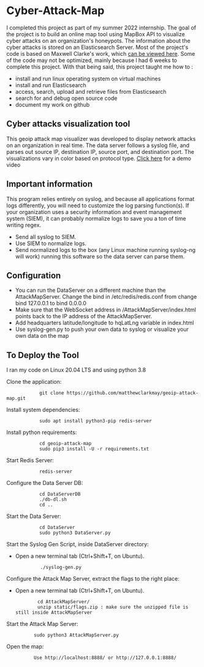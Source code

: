 # Cyber-Attack-Map

I completed this project as part of my summer 2022 internship. The goal of the project is to build an online map tool using MapBox API to visualize cyber attacks on an organization's honeypots. The information about the cyber attacks is stored on an Elasticsearch Server. Most of the project's code is based on Maxwell Clarke's work, which [can be viewed here](https://github.com/MatthewClarkMay/geoip-attack-map#important). Some of the code may not be optimized, mainly because l had 6 weeks to complete this project. With that being said, this project taught me how to :
* install and run linux operating system on virtual machines
* install and run Elasticsearch
* access, search, upload and retrieve files from Elasticsearch 
* search for and debug open source code
* document my work on github

## Cyber attacks visualization tool

This geoip attack map visualizer was developed to display network attacks on an organization in real time. The data server follows a syslog file, and parses out source IP, destination IP, source port, and destination port. The visualizations vary in color based on protocol type. [Click here](https://www.youtube.com/watch?v=t8NOJqvydkA) for a demo video

## Important information
This program relies entirely on syslog, and because all applications format logs differently, you will need to customize the log parsing function(s). If your organization uses a security information and event management system (SIEM), it can probably normalize logs to save you a ton of time writing regex.

* Send all syslog to SIEM.
* Use SIEM to normalize logs.
* Send normalized logs to the box (any Linux machine running syslog-ng will work) running this software so the data server can parse them.

## Configuration
* You can run the DataServer on a different machine than the AttackMapServer. Change the bind in /etc/redis/redis.conf from change bind 127.0.0.1 to bind 0.0.0.0
* Make sure that the WebSocket address in /AttackMapServer/index.html points back to the IP address of the AttackMapServer.
* Add headquarters latitude/longitude to hqLatLng variable in index.html
* Use syslog-gen.py to push your own data to syslog or visualize your own data on the map

## To Deploy the Tool

I ran my code on Linux 20.04 LTS and using python 3.8

Clone the application:

                git clone https://github.com/matthewclarkmay/geoip-attack-map.git
               
Install system dependencies:

                sudo apt install python3-pip redis-server
                
Install python requirements:

                cd geoip-attack-map
                sudo pip3 install -U -r requirements.txt
Start Redis Server:

                redis-server              
Configure the Data Server DB:

                cd DataServerDB
                ./db-dl.sh
                cd ..   
Start the Data Server:

                cd DataServer
                sudo python3 DataServer.py
Start the Syslog Gen Script, inside DataServer directory:

* Open a new terminal tab (Ctrl+Shift+T, on Ubuntu).

               ./syslog-gen.py                 
Configure the Attack Map Server, extract the flags to the right place:

* Open a new terminal tab (Ctrl+Shift+T, on Ubuntu).

              cd AttackMapServer/
              unzip static/flags.zip : make sure the unzipped file is still inside AttackMapServer
Start the Attack Map Server:

              sudo python3 AttackMapServer.py
Open the map:

              Use http://localhost:8888/ or http://127.0.0.1:8888/

